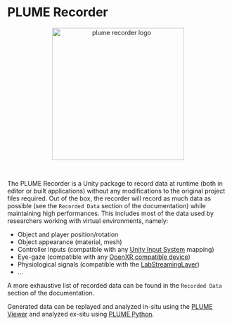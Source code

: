 <style>
  .md-typeset h1,
  .md-content__button {
    display: none;
  }
</style>
# PLUME Recorder
<p align="center">
    <img src="/images/plume_recorder_light.png" alt="plume recorder logo" width="300"/>
</p>

<br/>

The PLUME Recorder is a Unity package to record data at runtime (both in editor or built applications) without any modifications to the original project files required.
Out of the box, the recorder will record as much data as possible (see the `Recorded Data` section of the documentation) while maintaining high performances. This includes most of the data used by researchers working with virtual environments, namely:

- Object and player position/rotation
- Object appearance (material, mesh)
- Controller inputs (compatible with any [Unity Input System](https://docs.unity3d.com/Packages/com.unity.inputsystem@latest/) mapping)
- Eye-gaze (compatible with any [OpenXR compatible device](https://docs.unity3d.com/Packages/com.unity.xr.openxr@1.0/manual/features/eyegazeinteraction.html))
- Physiological signals (compatible with the [LabStreamingLayer](https://labstreaminglayer.org/#/))
- ...

A more exhaustive list of recorded data can be found in the `Recorded Data` section of the documentation.

Generated data can be replayed and analyzed in-situ using the [PLUME Viewer](../viewer/index.md) and analyzed ex-situ using [PLUME Python](../python/index.md).
